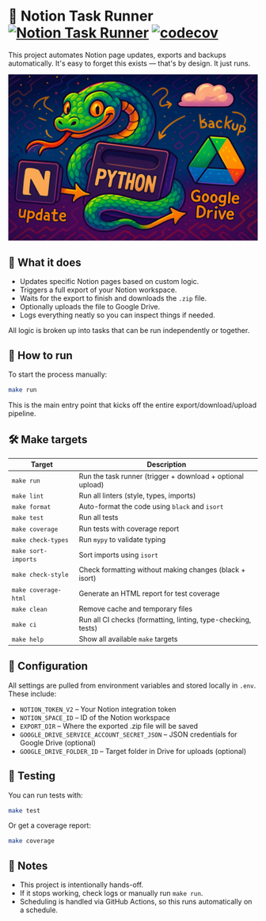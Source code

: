 # 🧠 Notion Task Runner [![Notion Task Runner](https://github.com/simeg/notion-task-runner/actions/workflows/notion-task-runner.yml/badge.svg)](https://github.com/simeg/notion-task-runner/actions/workflows/notion-task-runner.yml) [![codecov](https://codecov.io/gh/simeg/notion-task-runner/graph/badge.svg?token=QA0G9JV92I)](https://codecov.io/gh/simeg/notion-task-runner)

This project automates Notion page updates, exports and backups automatically.
It's easy to forget this exists — that's by design. It just runs.

![Full Flow](full_flow.png)

## 🤖 What it does

- Updates specific Notion pages based on custom logic.
- Triggers a full export of your Notion workspace.
- Waits for the export to finish and downloads the `.zip` file.
- Optionally uploads the file to Google Drive.
- Logs everything neatly so you can inspect things if needed.

All logic is broken up into tasks that can be run independently or together.

## 🚀 How to run

To start the process manually:
```bash
make run
```

This is the main entry point that kicks off the entire export/download/upload pipeline.

## 🛠️ Make targets

| Target               | Description                                                   |
|----------------------|---------------------------------------------------------------|
| `make run`           | Run the task runner (trigger + download + optional upload)    |
| `make lint`          | Run all linters (style, types, imports)                       |
| `make format`        | Auto-format the code using `black` and `isort`                |
| `make test`          | Run all tests                                                 |
| `make coverage`      | Run tests with coverage report                                |
| `make check-types`   | Run `mypy` to validate typing                                 |
| `make sort-imports`  | Sort imports using `isort`                                    |
| `make check-style`   | Check formatting without making changes (black + isort)       |
| `make coverage-html` | Generate an HTML report for test coverage                     |
| `make clean`         | Remove cache and temporary files                              |
| `make ci`            | Run all CI checks (formatting, linting, type-checking, tests) |
| `make help`          | Show all available `make` targets                             |


## 🔧 Configuration

All settings are pulled from environment variables and stored locally in `.env`. These include:

- `NOTION_TOKEN_V2` – Your Notion integration token
- `NOTION_SPACE_ID` – ID of the Notion workspace
- `EXPORT_DIR` – Where the exported .zip file will be saved
- `GOOGLE_DRIVE_SERVICE_ACCOUNT_SECRET_JSON` – JSON credentials for Google Drive (optional)
- `GOOGLE_DRIVE_FOLDER_ID` – Target folder in Drive for uploads (optional)

## 🧪 Testing

You can run tests with:

```bash
make test
```

Or get a coverage report:

```bash
make coverage
```

## 📝 Notes

- This project is intentionally hands-off.
- If it stops working, check logs or manually run `make run`.
- Scheduling is handled via GitHub Actions, so this runs automatically on a schedule.
